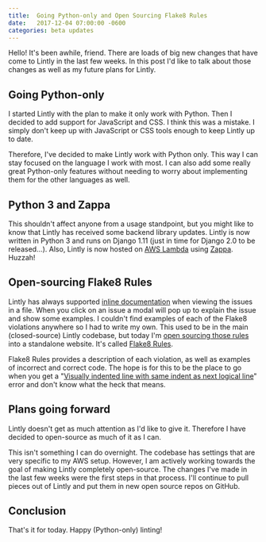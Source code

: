 ```yaml
---
title:  Going Python-only and Open Sourcing Flake8 Rules
date:   2017-12-04 07:00:00 -0600
categories: beta updates
---
```


Hello! It's been awhile, friend. There are loads of big new changes that have come to Lintly in the last few weeks. In this post I'd like to talk about those changes as well as my future plans for Lintly.

## Going Python-only

I started Lintly with the plan to make it only work with Python. Then I decided to add support for JavaScript and CSS. I think this was a mistake. I simply don't keep up with JavaScript or CSS tools enough to keep Lintly up to date.

Therefore, I've decided to make Lintly work with Python only. This way I can stay focused on the language I work with most. I can also add some really great Python-only features without needing to worry about implementing them for the other languages as well.

## Python 3 and Zappa

This shouldn't affect anyone from a usage standpoint, but you might like to know that Lintly has received some backend library updates. Lintly is now written in Python 3 and runs on Django 1.11 (just in time for Django 2.0 to be released...). Also, Lintly is now hosted on [AWS Lambda](https://aws.amazon.com/lambda/) using [Zappa](https://github.com/Miserlou/Zappa). Huzzah!

## Open-sourcing Flake8 Rules

Lintly has always supported [inline documentation](https://lintly-assets.s3.amazonaws.com/static/img/issue_viewer.png) when viewing the issues in a file. When you click on an issue a modal will pop up to explain the issue and show some examples. I couldn't find examples of each of the Flake8 violations anywhere so I had to write my own. This used to be in the main (closed-source) Lintly codebase, but today I'm [open sourcing those rules](https://github.com/lintlyCI/Flake8Rules) into a standalone website. It's called [Flake8 Rules](https://lintlyci.github.io/Flake8Rules/).

Flake8 Rules provides a description of each violation, as well as examples of incorrect and correct code. The hope is for this to be the place to go when you get a
"[Visually indented line with same indent as next logical line](https://lintlyci.github.io/Flake8Rules/rules/E129.html)" error and don't know what the heck that means.

## Plans going forward

Lintly doesn't get as much attention as I'd like to give it. Therefore I have decided to open-source as much of it as I can.

This isn't something I can do overnight. The codebase has settings that are very specific to my AWS setup. However, I am actively working towards the goal of making Lintly completely open-source. The changes I've made in the last few weeks were the first steps in that process. I'll continue to pull pieces out of Lintly and put them in new open source repos on GitHub.

## Conclusion

That's it for today. Happy (Python-only) linting!
